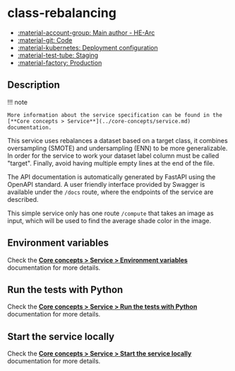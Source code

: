 # class-rebalancing

- [:material-account-group: Main author - HE-Arc](https://www.hes-so.ch/swiss-ai-center/equipe)
- [:material-git: Code](https://github.com/swiss-ai-center/class-rebalancing-service)
- [:material-kubernetes: Deployment configuration](https://github.com/swiss-ai-center/class-rebalancing-service/tree/main/kubernetes)
- [:material-test-tube: Staging](https://class-rebalancing-swiss-ai-center.kube-ext.isc.heia-fr.ch)
- [:material-factory: Production](https://class-rebalancing-service.swiss-ai-center.ch)

## Description

!!! note

    More information about the service specification can be found in the
    [**Core concepts > Service**](../core-concepts/service.md) documentation.

This service uses rebalances a dataset based on a target class, it combines
oversampling (SMOTE) and undersampling (ENN) to be more generalizable. In order
for the service to work your dataset label column must be called "target".
Finally, avoid having multiple empty lines at the end of the file.

The API documentation is automatically generated by FastAPI using the OpenAPI
standard. A user friendly interface provided by Swagger is available under the
`/docs` route, where the endpoints of the service are described.

This simple service only has one route `/compute` that takes an image as input,
which will be used to find the average shade color in the image.

## Environment variables

Check the
[**Core concepts > Service > Environment variables**](../core-concepts/service.md#environment-variables)
documentation for more details.

## Run the tests with Python

Check the
[**Core concepts > Service > Run the tests with Python**](../core-concepts/service.md#run-the-tests-with-python)
documentation for more details.

## Start the service locally

Check the
[**Core concepts > Service > Start the service locally**](../core-concepts/service.md#start-the-service-locally)
documentation for more details.
